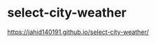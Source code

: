 # select-city-weather
https://jahid140191.github.io/select-city-weather/



<!-- doc:use weather api.find lon and lat and make select weather web -->
